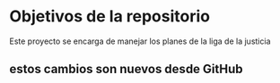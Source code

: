 # Objetivos de la repositorio

Este proyecto se encarga de manejar los planes de la liga de la justicia

## estos cambios son nuevos desde GitHub

